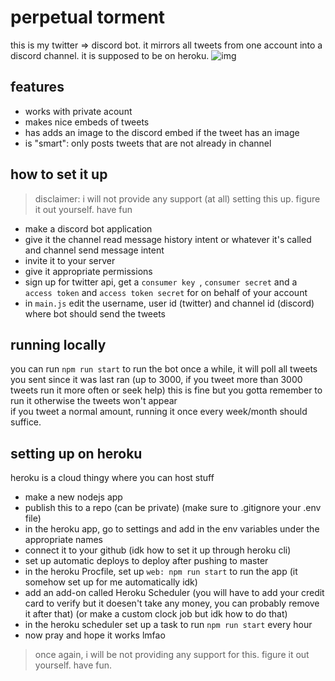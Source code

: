 # perpetual torment
this is my twitter => discord bot. it mirrors all tweets from one account into a discord channel. it is supposed to be on heroku.
![img](https://cdn.discordapp.com/attachments/704792091955429426/944693815233609808/unknown.png)

## features
- works with private acount
- makes nice embeds of tweets
- has adds an image to the discord embed if the tweet has an image
- is "smart": only posts tweets that are not already in channel

## how to set it up
> disclaimer: i will not provide any support (at all) setting this up. figure it out yourself. have fun
  
- make a discord bot application
- give it the channel read message history intent or whatever it's called and channel send message intent
- invite it to your server
- give it appropriate permissions
- sign up for twitter api, get a `consumer key `, `consumer secret` and a `access token` and `access token secret` for on behalf of your account
- in `main.js` edit the username, user id (twitter) and channel id (discord) where bot should send the tweets

## running locally
you can run `npm run start` to run the bot once a while, it will poll all tweets you sent since it was last ran (up to 3000, if you tweet more than 3000 tweets run it more often or seek help)
this is fine but you gotta remember to run it otherwise the tweets won't appear  
if you tweet a normal amount, running it once every week/month should suffice.

## setting up on heroku
heroku is a cloud thingy where you can host stuff
- make a new nodejs app
- publish this to a repo (can be private) (make sure to .gitignore your .env file)
- in the heroku app, go to settings and add  in the env variables under the appropriate names
- connect it to your github (idk how to set it up through heroku cli)
- set up automatic deploys to deploy after pushing to master
- in the heroku Procfile, set up `web: npm run start` to run the app (it somehow set up for me automatically idk)
- add an add-on called Heroku Scheduler (you will have to add your credit card to verify but it doesen't take any money, you can probably remove it after that) (or make a custom clock job but idk how to do that)
- in the heroku scheduler set up a task to run `npm run start` every hour
- now pray and hope it works lmfao
  
> once again, i will be not providing any support for this. figure it out yourself. have fun.